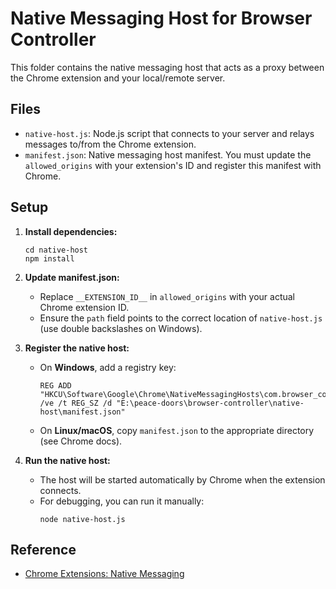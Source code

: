 # Native Messaging Host for Browser Controller

This folder contains the native messaging host that acts as a proxy between the Chrome extension and your local/remote server.

## Files
- `native-host.js`: Node.js script that connects to your server and relays messages to/from the Chrome extension.
- `manifest.json`: Native messaging host manifest. You must update the `allowed_origins` with your extension's ID and register this manifest with Chrome.

## Setup

1. **Install dependencies:**
   ```
   cd native-host
   npm install
   ```

2. **Update manifest.json:**
   - Replace `__EXTENSION_ID__` in `allowed_origins` with your actual Chrome extension ID.
   - Ensure the `path` field points to the correct location of `native-host.js` (use double backslashes on Windows).

3. **Register the native host:**
   - On **Windows**, add a registry key:
     ```
     REG ADD "HKCU\Software\Google\Chrome\NativeMessagingHosts\com.browser_controller.native_host" /ve /t REG_SZ /d "E:\peace-doors\browser-controller\native-host\manifest.json"
     ```
   - On **Linux/macOS**, copy `manifest.json` to the appropriate directory (see Chrome docs).

4. **Run the native host:**
   - The host will be started automatically by Chrome when the extension connects.
   - For debugging, you can run it manually:
     ```
     node native-host.js
     ```

## Reference
- [Chrome Extensions: Native Messaging](https://developer.chrome.com/docs/extensions/develop/concepts/native-messaging) 